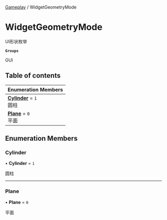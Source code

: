 [Gameplay](../modules/Gameplay.Gameplay.md) / WidgetGeometryMode

# WidgetGeometryMode <Badge type="tip" text="Enumeration" /> <Score text="WidgetGeometryMode" />

UI形状枚举

**`Groups`**

GUI

## Table of contents

| Enumeration Members |
| :-----|
| **[Cylinder](Gameplay.WidgetGeometryMode.md#cylinder)** = ``1`` <br> 圆柱|
| **[Plane](Gameplay.WidgetGeometryMode.md#plane)** = ``0`` <br> 平面|

## Enumeration Members

### Cylinder <Score text="Cylinder" /> 

• **Cylinder** = ``1``

圆柱

___

### Plane <Score text="Plane" /> 

• **Plane** = ``0``

平面

